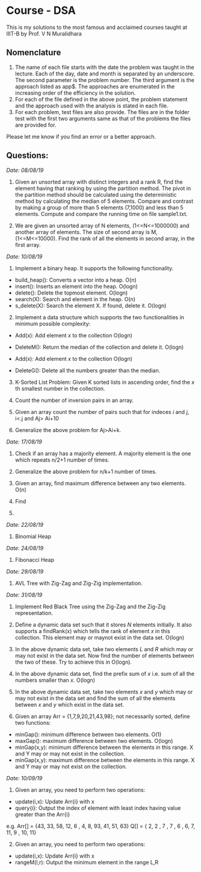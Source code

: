 # Course - DSA

This is my solutions to the most famous and acclaimed courses taught at IIIT-B by Prof. V N Muralidhara

## Nomenclature

1. The name of each file starts with the date the problem was taught in the lecture. Each of the day, date and month is separated by an underscore. The second parameter is the problem number. The third argument is the approach listed as app$. The approaches are enumerated in the increasing order of the efficiency in the solution.
2. For each of the file defined in the above point, the problem statement and the approach used with the analysis is stated in each file.
3. For each problem, test files are also provide. The files are in the folder test with the first two arguments same as that of the problems the files are provided for.

Please let me know if you find an error or a better approach.

## Questions:

_Date: 08/08/19_

1. Given an unsorted array with distinct integers and a rank R, find the element having that ranking by using the partition method. The pivot in the partition method should be calculated using the deterministic method by calculating the median of 5 elements. Compare and contrast by making a group of more than 5 elements (7,1000) and less than 5 elements. Compute and compare the running time on file sample1.txt. 

2. We are given an unsorted array of N elements, (1<=N<=1000000) and another array of elements. The size of second array is M, (1<=M<=10000). Find the rank of all the elements in second array, in the first array.

_Date: 10/08/19_

1. Implement a binary heap. It supports the following functionality.
* build_heap(): Converts a vector into a heap. O(n)
* insert():     Inserts an element into the heap. O(logn)
* delete():	Delete the topmost element. O(logn)
* search(X):	Search and element in the heap. O(n)
* s_delete(X):	Search the element X. If found, delete it. O(logn)

2. Implement a data structure which supports the two functionalities in minimum possible complexity:
* Add(x):	Add element _x_ to the collection O(logn)
* DeleteM():	Return the median of the collection and delete it. O(logn)

* Add(x):	Add element _x_ to the collection O(logn)
* DeleteG():	Delete all the numbers greater than the median. 

3. K-Sorted List Problem: Given K sorted lists in ascending order, find the _x_ th smallest number in the collection.

4. Count the number of inversion pairs in an array.

5. Given an array count the number of pairs such that for indeces _i_ and _j_, i<.j and Aj> Ai+10

6. Generalize the above problem for Aj>Ai+k. 

_Date: 17/08/19_

1. Check if an array has a majority element. A majority element is the one which repeats n/2+1 number of times.

2. Generalize the above problem for n/k+1 number of times.

3. Given an array, find maximum difference between any two elements. O(n)

4. Find 

5. 

_Date: 22/08/19_

1. Binomial Heap

_Date: 24/08/19_

1. Fibonacci Heap

_Date: 29/08/19_

1. AVL Tree with Zig-Zag and Zig-Zig implementation.

_Date: 31/08/19_

1. Implement Red Black Tree using the Zig-Zag and the Zig-Zig representation.

2. Define a dynamic data set such that it stores _N_ elements initially. It also supports a findRank(x) which tells the rank of element _x_ in this collection. This element may or maynot exist in the data set. O(logn)

3. In the above dynamic data set, take two elements _L_ and _R_ which may or may not exist in the data set. Now find the number of elements between the two of these. Try to achieve this in O(logn).

4. In the above dynamic data set, find the prefix sum of _x_ i.e. sum of all the numbers smaller than _x_. O(logn)

5. In the above dynamic data set, take two elements _x_ and _y_ which may or may not exist in the data set and find the sum of all the elements between _x_ and _y_ which exist in the data set.

6. Given an array Arr = {1,7,9,20,21,43,98}; not necessarily sorted, define two functions:
* minGap(): minimum difference between two elements. O(1)  
* maxGap(): maximum difference between two elements. O(logn)
* minGap(x,y): minimum difference between the elements in this range. X and Y may or may not exist in the collection. 
* minGap(x,y): maximum difference between the elements in this range. X and Y may or may not exist on the collection.

_Date: 10/09/19_

1. Given an array, you need to perform two operations:
* update(i,x): Update Arr{i} with x
* query{i}: Output the index of element with least index having value greater than the Arr{i}

e.g. Arr[] = {43, 33, 58, 12, 6 , 4, 8, 93, 41, 51, 63}
      Q[]  = { 2, 2 , 7 , 7 , 6 , 6, 7, 11, 9 , 10, 11}

2. Given an array, you need to perform two operations:
* update(i,x): Update Arr{i} with x
* rangeM(l,r): Output the minimum element in the range L,R


